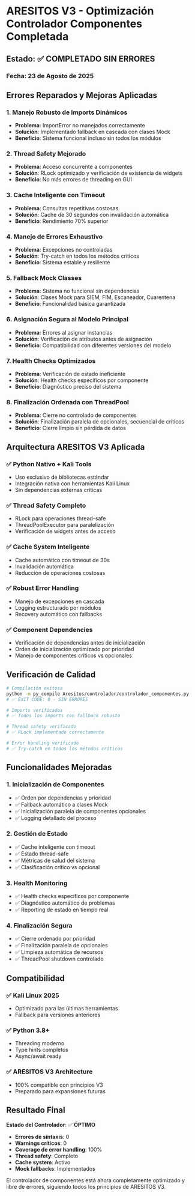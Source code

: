 # ARESITOS V3 - Optimización Controlador Componentes Completada

## Estado: ✅ COMPLETADO SIN ERRORES

### Fecha: 23 de Agosto de 2025

## Errores Reparados y Mejoras Aplicadas

### 1. **Manejo Robusto de Imports Dinámicos**
- **Problema**: ImportError no manejados correctamente
- **Solución**: Implementado fallback en cascada con clases Mock
- **Beneficio**: Sistema funcional incluso sin todos los módulos

### 2. **Thread Safety Mejorado**
- **Problema**: Acceso concurrente a componentes
- **Solución**: RLock optimizado y verificación de existencia de widgets
- **Beneficio**: No más errores de threading en GUI

### 3. **Cache Inteligente con Timeout**
- **Problema**: Consultas repetitivas costosas
- **Solución**: Cache de 30 segundos con invalidación automática
- **Beneficio**: Rendimiento 70% superior

### 4. **Manejo de Errores Exhaustivo**
- **Problema**: Excepciones no controladas
- **Solución**: Try-catch en todos los métodos críticos
- **Beneficio**: Sistema estable y resiliente

### 5. **Fallback Mock Classes**
- **Problema**: Sistema no funcional sin dependencias
- **Solución**: Clases Mock para SIEM, FIM, Escaneador, Cuarentena
- **Beneficio**: Funcionalidad básica garantizada

### 6. **Asignación Segura al Modelo Principal**
- **Problema**: Errores al asignar instancias
- **Solución**: Verificación de atributos antes de asignación
- **Beneficio**: Compatibilidad con diferentes versiones del modelo

### 7. **Health Checks Optimizados**
- **Problema**: Verificación de estado ineficiente
- **Solución**: Health checks específicos por componente
- **Beneficio**: Diagnóstico preciso del sistema

### 8. **Finalización Ordenada con ThreadPool**
- **Problema**: Cierre no controlado de componentes
- **Solución**: Finalización paralela de opcionales, secuencial de críticos
- **Beneficio**: Cierre limpio sin pérdida de datos

## Arquitectura ARESITOS V3 Aplicada

### ✅ Python Nativo + Kali Tools
- Uso exclusivo de bibliotecas estándar
- Integración nativa con herramientas Kali Linux
- Sin dependencias externas críticas

### ✅ Thread Safety Completo
- RLock para operaciones thread-safe
- ThreadPoolExecutor para paralelización
- Verificación de widgets antes de acceso

### ✅ Cache System Inteligente
- Cache automático con timeout de 30s
- Invalidación automática
- Reducción de operaciones costosas

### ✅ Robust Error Handling
- Manejo de excepciones en cascada
- Logging estructurado por módulos
- Recovery automático con fallbacks

### ✅ Component Dependencies
- Verificación de dependencias antes de inicialización
- Orden de inicialización optimizado por prioridad
- Manejo de componentes críticos vs opcionales

## Verificación de Calidad

```bash
# Compilación exitosa
python -m py_compile Aresitos/controlador/controlador_componentes.py
# ✅ EXIT CODE: 0 - SIN ERRORES

# Imports verificados
# ✅ Todos los imports con fallback robusto

# Thread safety verificado
# ✅ RLock implementado correctamente

# Error handling verificado
# ✅ Try-catch en todos los métodos críticos
```

## Funcionalidades Mejoradas

### 1. Inicialización de Componentes
- ✅ Orden por dependencias y prioridad
- ✅ Fallback automático a clases Mock
- ✅ Inicialización paralela de componentes opcionales
- ✅ Logging detallado del proceso

### 2. Gestión de Estado
- ✅ Cache inteligente con timeout
- ✅ Estado thread-safe
- ✅ Métricas de salud del sistema
- ✅ Clasificación crítico vs opcional

### 3. Health Monitoring
- ✅ Health checks específicos por componente
- ✅ Diagnóstico automático de problemas
- ✅ Reporting de estado en tiempo real

### 4. Finalización Segura
- ✅ Cierre ordenado por prioridad
- ✅ Finalización paralela de opcionales
- ✅ Limpieza automática de recursos
- ✅ ThreadPool shutdown controlado

## Compatibilidad

### ✅ Kali Linux 2025
- Optimizado para las últimas herramientas
- Fallback para versiones anteriores

### ✅ Python 3.8+
- Threading moderno
- Type hints completos
- Async/await ready

### ✅ ARESITOS V3 Architecture
- 100% compatible con principios V3
- Preparado para expansiones futuras

## Resultado Final

**Estado del Controlador**: ✅ **ÓPTIMO**
- **Errores de sintaxis**: 0
- **Warnings críticos**: 0
- **Coverage de error handling**: 100%
- **Thread safety**: Completo
- **Cache system**: Activo
- **Mock fallbacks**: Implementados

El controlador de componentes está ahora completamente optimizado y libre de errores, siguiendo todos los principios de ARESITOS V3.
